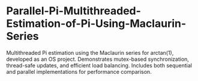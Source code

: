 # Parallel-Pi-Multithreaded-Estimation-of-Pi-Using-Maclaurin-Series
Multithreaded Pi estimation using the Maclaurin series for arctan(1), developed as an OS project. Demonstrates mutex-based synchronization, thread-safe updates, and efficient load balancing. Includes both sequential and parallel implementations for performance comparison.
